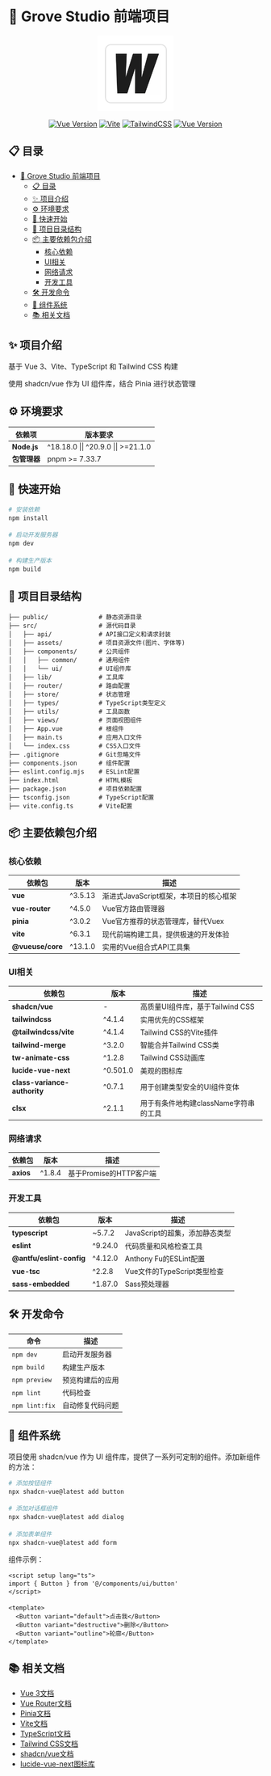 
# 🌲 Grove Studio 前端项目

<p align="center">
  <a href=""><img src="./doc/images/logo.png" width="150px"></a>
</p>

<p align="center">
  <a href="https://vuejs.org/"><img src="https://img.shields.io/badge/Vue-3.5-brightgreen.svg" alt="Vue Version"></a>
  <a href="https://vitejs.dev/"><img src="https://img.shields.io/badge/Vite-6.3-646cff.svg" alt="Vite"></a>
  <a href="https://tailwindcss.com/"><img src="https://img.shields.io/badge/Tailwind-4.1-38bdf8.svg" alt="TailwindCSS"></a>
  <a href="https://www.typescriptlang.org/"><img src="https://img.shields.io/badge/TypeScript-5.7-3178c6.svg" alt="Vue Version"></a>
</p>

## 📋 目录

- [🌲 Grove Studio 前端项目](#-grove-studio-前端项目)
  - [📋 目录](#-目录)
  - [✨ 项目介绍](#-项目介绍)
  - [⚙️ 环境要求](#️-环境要求)
  - [🚀 快速开始](#-快速开始)
  - [📂 项目目录结构](#-项目目录结构)
  - [📦 主要依赖包介绍](#-主要依赖包介绍)
    - [核心依赖](#核心依赖)
    - [UI相关](#ui相关)
    - [网络请求](#网络请求)
    - [开发工具](#开发工具)
  - [🛠️ 开发命令](#️-开发命令)
  - [🧩 组件系统](#-组件系统)
  - [📚 相关文档](#-相关文档)

## ✨ 项目介绍

基于 Vue 3、Vite、TypeScript 和 Tailwind CSS 构建

使用 shadcn/vue 作为 UI 组件库，结合 Pinia 进行状态管理

## ⚙️ 环境要求

| 依赖项 | 版本要求 |
|-------|--------|
| **Node.js** | ^18.18.0 \|\| ^20.9.0 \|\| >=21.1.0 |
| **包管理器** | pnpm >= 7.33.7 |

## 🚀 快速开始

```bash
# 安装依赖
npm install

# 启动开发服务器
npm dev

# 构建生产版本
npm build
```

## 📂 项目目录结构

```
├── public/              # 静态资源目录
├── src/                 # 源代码目录
│   ├── api/             # API接口定义和请求封装
│   ├── assets/          # 项目资源文件(图片、字体等)
│   ├── components/      # 公共组件
│   │   ├── common/      # 通用组件
│   │   └── ui/          # UI组件库
│   ├── lib/             # 工具库
│   ├── router/          # 路由配置
│   ├── store/           # 状态管理
│   ├── types/           # TypeScript类型定义
│   ├── utils/           # 工具函数
│   ├── views/           # 页面视图组件
│   ├── App.vue          # 根组件
│   ├── main.ts          # 应用入口文件
│   └── index.css        # CSS入口文件
├── .gitignore           # Git忽略文件
├── components.json      # 组件配置
├── eslint.config.mjs    # ESLint配置
├── index.html           # HTML模板
├── package.json         # 项目依赖配置
├── tsconfig.json        # TypeScript配置
├── vite.config.ts       # Vite配置
```

## 📦 主要依赖包介绍

### 核心依赖

| 依赖包 | 版本 | 描述 |
|-------|------|------|
| **vue** | ^3.5.13 | 渐进式JavaScript框架，本项目的核心框架 |
| **vue-router** | ^4.5.0 | Vue官方路由管理器 |
| **pinia** | ^3.0.2 | Vue官方推荐的状态管理库，替代Vuex |
| **vite** | ^6.3.1 | 现代前端构建工具，提供极速的开发体验 |
| **@vueuse/core** | ^13.1.0 | 实用的Vue组合式API工具集 |

### UI相关

| 依赖包 | 版本 | 描述 |
|-------|------|------|
| **shadcn/vue** | - | 高质量UI组件库，基于Tailwind CSS |
| **tailwindcss** | ^4.1.4 | 实用优先的CSS框架 |
| **@tailwindcss/vite** | ^4.1.4 | Tailwind CSS的Vite插件 |
| **tailwind-merge** | ^3.2.0 | 智能合并Tailwind CSS类 |
| **tw-animate-css** | ^1.2.8 | Tailwind CSS动画库 |
| **lucide-vue-next** | ^0.501.0 | 美观的图标库 |
| **class-variance-authority** | ^0.7.1 | 用于创建类型安全的UI组件变体 |
| **clsx** | ^2.1.1 | 用于有条件地构建className字符串的工具 |

### 网络请求

| 依赖包 | 版本 | 描述 |
|-------|------|------|
| **axios** | ^1.8.4 | 基于Promise的HTTP客户端 |

### 开发工具

| 依赖包 | 版本 | 描述 |
|-------|------|------|
| **typescript** | ~5.7.2 | JavaScript的超集，添加静态类型 |
| **eslint** | ^9.24.0 | 代码质量和风格检查工具 |
| **@antfu/eslint-config** | ^4.12.0 | Anthony Fu的ESLint配置 |
| **vue-tsc** | ^2.2.8 | Vue文件的TypeScript类型检查 |
| **sass-embedded** | ^1.87.0 | Sass预处理器 |

## 🛠️ 开发命令

| 命令 | 描述 |
|------|------|
| `npm dev` | 启动开发服务器 |
| `npm build` | 构建生产版本 |
| `npm preview` | 预览构建后的应用 |
| `npm lint` | 代码检查 |
| `npm lint:fix` | 自动修复代码问题 |

## 🧩 组件系统

项目使用 shadcn/vue 作为 UI 组件库，提供了一系列可定制的组件。添加新组件的方法：

```bash
# 添加按钮组件
npx shadcn-vue@latest add button

# 添加对话框组件
npx shadcn-vue@latest add dialog

# 添加表单组件
npx shadcn-vue@latest add form
```

组件示例：

```vue
<script setup lang="ts">
import { Button } from '@/components/ui/button'
</script>

<template>
  <Button variant="default">点击我</Button>
  <Button variant="destructive">删除</Button>
  <Button variant="outline">轮廓</Button>
</template>
```

## 📚 相关文档

- [Vue 3文档](https://vuejs.org/)
- [Vue Router文档](https://router.vuejs.org/)
- [Pinia文档](https://pinia.vuejs.org/)
- [Vite文档](https://vitejs.dev/)
- [TypeScript文档](https://www.typescriptlang.org/)
- [Tailwind CSS文档](https://tailwindcss.com/)
- [shadcn/vue文档](https://www.shadcn-vue.com/)
- [lucide-vue-next图标库](https://lucide.dev/icons/)
